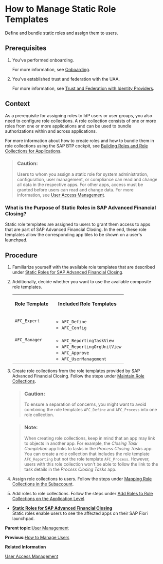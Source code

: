 <!-- loio0cca34d98080443b8ce7294e9b4977b4 -->

# How to Manage Static Role Templates

Define and bundle static roles and assign them to users.



<a name="loio0cca34d98080443b8ce7294e9b4977b4__prereq_gq2_n3n_sjb"/>

## Prerequisites

1.  You've performed onboarding.

    For more information, see [Onboarding](../Onboarding/onboarding-1987953.md).

2.  You've established trust and federation with the UAA.

    For more information, see [Trust and Federation with Identity Providers](https://help.sap.com/docs/BTP/65de2977205c403bbc107264b8eccf4b/cb1bc8f1bd5c482e891063960d7acd78.html).




<a name="loio0cca34d98080443b8ce7294e9b4977b4__context_lxm_n3n_sjb"/>

## Context

As a prerequisite for assigning roles to IdP users or user groups, you also need to configure role collections. A role collection consists of one or more roles from one or more applications and can be used to bundle authorizations within and across applications.

For more information about how to create roles and how to bundle them in role collections using the SAP BTP cockpit, see [Building Roles and Role Collections for Applications](https://help.sap.com/viewer/65de2977205c403bbc107264b8eccf4b/Cloud/en-US/eaa6a26291914b348e875a00b6beb729.html).

> ### Caution:  
> Users to whom you assign a static role for system administration, configuration, user management, or compliance can read and change all data in the respective apps. For other apps, access must be granted before users can read and change data. For more information, see [User Access Management](user-access-management-d974847.md).



### What is the Purpose of Static Roles in SAP Advanced Financial Closing?

Static role templates are assigned to users to grant them access to apps that are part of SAP Advanced Financial Closing. In the end, these role templates allow the corresponding app tiles to be shown on a user's launchpad.



<a name="loio0cca34d98080443b8ce7294e9b4977b4__steps_uj3_43n_sjb"/>

## Procedure

1.  Familiarize yourself with the available role templates that are described under [Static Roles for SAP Advanced Financial Closing](static-roles-for-sap-advanced-financial-closing-b92a241.md).

2.  Additionally, decide whether you want to use the available composite role templates.


    <table>
    <tr>
    <th valign="top">

    Role Template
    
    </th>
    <th valign="top">

    Included Role Templates
    
    </th>
    </tr>
    <tr>
    <td valign="top">
    
    `AFC_Expert`
    
    </td>
    <td valign="top">
    
    -   `AFC_Define`
    -   `AFC_Config`


    
    </td>
    </tr>
    <tr>
    <td valign="top">
    
    `AFC_Manager`
    
    </td>
    <td valign="top">
    
    -   `AFC_ReportingTaskView`
    -   `AFC_ReportingOrgUnitView`
    -   `AFC_Approve`
    -   `AFC_UserManagement`


    
    </td>
    </tr>
    </table>
    
3.  Create role collections from the role templates provided by SAP Advanced Financial Closing. Follow the steps under [Maintain Role Collections](https://help.sap.com/docs/BTP/65de2977205c403bbc107264b8eccf4b/d5f1612d8230448bb6c02a7d9c8ac0d1.html).

    > ### Caution:  
    > To ensure a separation of concerns, you might want to avoid combining the role templates `AFC_Define` and `AFC_Process` into one role collection.

    > ### Note:  
    > When creating role collections, keep in mind that an app may link to objects in another app. For example, the *Closing Task Completion* app links to tasks in the *Process Closing Tasks* app. You can create a role collection that includes the role template `AFC_Reporting` but not the role template `AFC_Process`. However, users with this role collection won't be able to follow the link to the task details in the *Process Closing Tasks* app.

4.  Assign role collections to users. Follow the steps under [Mapping Role Collections in the Subaccount](https://help.sap.com/docs/BTP/65de2977205c403bbc107264b8eccf4b/9e1bf57130ef466e8017eab298b40e5e.html).

5.  Add roles to role collections. Follow the steps under [Add Roles to Role Collections on the Application Level](https://help.sap.com/docs/BTP/65de2977205c403bbc107264b8eccf4b/7596a0bdab4649ac8a6f6721dc72db19.html).


-   **[Static Roles for SAP Advanced Financial Closing](static-roles-for-sap-advanced-financial-closing-b92a241.md "Static roles enable users to see the affected apps on their SAP Fiori
		launchpad.")**  
Static roles enable users to see the affected apps on their SAP Fiori launchpad.

**Parent topic:**[User Management](user-management-ae7fa30.md "Understand how you can manage users and their authorizations in SAP Advanced Financial Closing.")

**Previous:**[How to Manage Users](how-to-manage-users-c338b30.md "Upload new users to SAP Advanced Financial Closing and update certain user attributes.")

**Related Information**  


[User Access Management](user-access-management-d974847.md "You can control and grant access to task list templates, task lists, and tasks in SAP Advanced Financial Closing. By default, users don't have access to these objects.")

